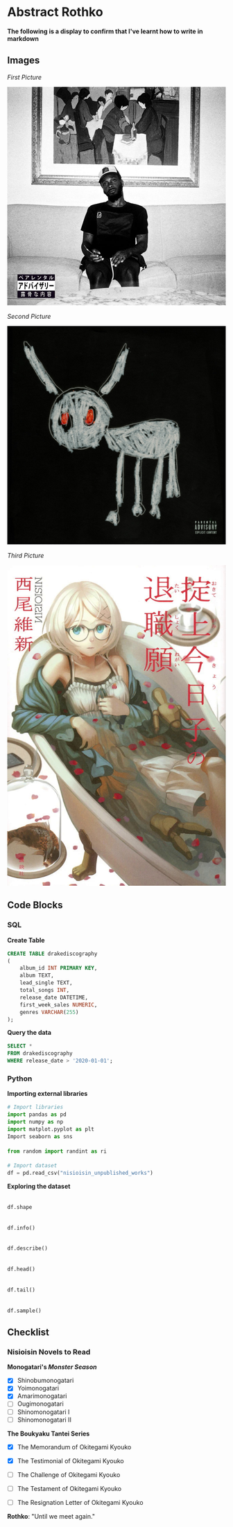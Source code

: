# Abstract Rothko

**The following is a display to confirm that I've learnt how to write in markdown**

## Images

*First Picture*

![first pic](images/41f0a36ffa24c5d3c2a20ca481c51d6e.1000x1000x1.jpg)

*Second Picture*

![second pic](images/Drake-For-all-the-Dogs.jpg)

*Third Picture*

![third pic](images/tumblr_a9ce2c165f4765e0cb46338e789250fd_266a2e2a_640.jpg)


## Code Blocks

### SQL

**Create Table**

```sql
CREATE TABLE drakediscography
(
    album_id INT PRIMARY KEY,
    album TEXT,
    lead_single TEXT,
    total_songs INT,
    release_date DATETIME,
    first_week_sales NUMERIC,
    genres VARCHAR(255) 
);
```

**Query the data**

```sql
SELECT *
FROM drakediscography
WHERE release_date > '2020-01-01';
```

### Python

**Importing external libraries**

```python
# Import libraries
import pandas as pd
import numpy as np
import matplot.pyplot as plt
Import seaborn as sns

from random import randint as ri

# Import dataset
df = pd.read_csv("nisioisin_unpublished_works")

```

**Exploring the dataset**

```python

df.shape

```

```python

df.info()

```

```python

df.describe()

```

```python

df.head()

```

```python

df.tail()

```

```python

df.sample()

```


## Checklist

### Nisioisin Novels to Read

**Monogatari's _Monster Season_**

- [x] Shinobumonogatari
- [x] Yoimonogatari
- [x] Amarimonogatari
- [ ] Ougimonogatari
- [ ] Shinomonogatari I
- [ ] Shinomonogatari II

**The Boukyaku Tantei Series**

- [x] The Memorandum of Okitegami Kyouko
- [x] The Testimonial of Okitegami Kyouko
- [ ] The Challenge of Okitegami Kyouko
- [ ] The Testament of Okitegami Kyouko
- [ ] The Resignation Letter of Okitegami Kyouko


**Rothko**: "Until we meet again."
